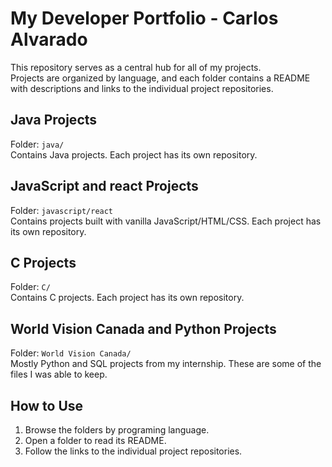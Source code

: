 # My Developer Portfolio - Carlos Alvarado

This repository serves as a central hub for all of my projects.  
Projects are organized by language, and each folder contains a README with descriptions and links to the individual project repositories.

## Java Projects
Folder: `java/`  
Contains Java projects. Each project has its own repository.

## JavaScript and react Projects
Folder: `javascript/react`  
Contains projects built with vanilla JavaScript/HTML/CSS. Each project has its own repository.

## C Projects
Folder: `C/`  
Contains C projects. Each project has its own repository.

## World Vision Canada and Python Projects
Folder: `World Vision Canada/`  
Mostly Python and SQL projects from my internship. These are some of the files I was able to keep.


## How to Use
1. Browse the folders by programing language.  
2. Open a folder to read its README.  
3. Follow the links to the individual project repositories.
